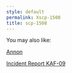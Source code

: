 ```yaml
---
style: default
permalink: Xscp-1508
title: scp-1508
---
```

You may also like:

[Annon](http://scp-wiki.net/annon)

[Incident Report KAF-09](http://scp-wiki.net/incident-report-kaf-09)
